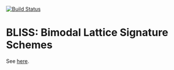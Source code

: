 [![Build Status](https://travis-ci.org/SRI-CSL/BLISS.svg?branch=master)](https://travis-ci.org/SRI-CSL/Bliss)

BLISS: Bimodal Lattice Signature Schemes
========================================

See [here](http://bliss.di.ens.fr/).